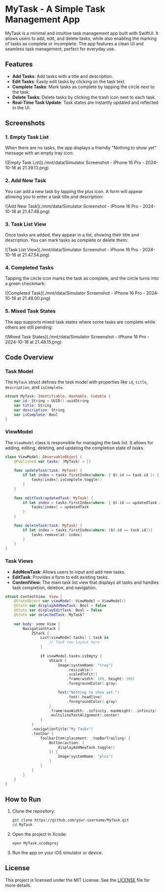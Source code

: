 
# MyTask - A Simple Task Management App

MyTask is a minimal and intuitive task management app built with SwiftUI. It allows users to add, edit, and delete tasks, while also enabling the marking of tasks as complete or incomplete. The app features a clean UI and seamless task management, perfect for everyday use.

## Features
- **Add Tasks**: Add tasks with a title and description.
- **Edit Tasks**: Easily edit tasks by clicking on the task text.
- **Complete Tasks**: Mark tasks as complete by tapping the circle next to the task.
- **Delete Tasks**: Delete tasks by clicking the trash icon next to each task.
- **Real-Time Task Update**: Task states are instantly updated and reflected in the UI.

## Screenshots

### 1. Empty Task List

When there are no tasks, the app displays a friendly "Nothing to show yet" message with an empty tray icon:

![Empty Task List](./mnt/data/Simulator Screenshot - iPhone 16 Pro - 2024-10-18 at 21.39.13.png)

### 2. Add New Task

You can add a new task by tapping the plus icon. A form will appear allowing you to enter a task title and description:

![Add New Task](./mnt/data/Simulator Screenshot - iPhone 16 Pro - 2024-10-18 at 21.47.48.png)

### 3. Task List View

Once tasks are added, they appear in a list, showing their title and description. You can mark tasks as complete or delete them:

![Task List View](./mnt/data/Simulator Screenshot - iPhone 16 Pro - 2024-10-18 at 21.47.54.png)

### 4. Completed Tasks

Tapping the circle icon marks the task as complete, and the circle turns into a green checkmark:

![Completed Task](./mnt/data/Simulator Screenshot - iPhone 16 Pro - 2024-10-18 at 21.48.00.png)

### 5. Mixed Task States

The app supports mixed task states where some tasks are complete while others are still pending:

![Mixed Task States](./mnt/data/Simulator Screenshot - iPhone 16 Pro - 2024-10-18 at 21.48.15.png)

## Code Overview

### Task Model
The `MyTask` struct defines the task model with properties like `id`, `title`, `description`, and `isComplete`.

```swift
struct MyTask: Identifiable, Hashable, Codable {
    var id: String = UUID().uuidString
    var title: String
    var description: String
    var isComplete: Bool
}
```

### ViewModel
The `ViewModel` class is responsible for managing the task list. It allows for adding, editing, deleting, and updating the completion state of tasks.

```swift
class ViewModel: ObservableObject {
    @Published var tasks: [MyTask] = []
    
    func updateTask(task: MyTask) {
        if let index = tasks.firstIndex(where: { $0.id == task.id }) {
            tasks[index].isComplete.toggle()
        }
    }
    
    func editTask(updatedTask: MyTask) {
        if let index = tasks.firstIndex(where: { $0.id == updatedTask.id }) {
            tasks[index] = updatedTask
        }
    }
    
    func deleteTask(task: MyTask) {
        if let index = tasks.firstIndex(where: {$0.id == task.id}){
            tasks.remove(at: index)
        }
    }
}
```

### Task Views
- **AddNewTask**: Allows users to input and add new tasks.
- **EditTask**: Provides a form to edit existing tasks.
- **ContentView**: The main task list view that displays all tasks and handles task completion, deletion, and navigation.

```swift
struct ContentView: View {
    @StateObject var viewModel: ViewModel = ViewModel()
    @State var displayAddNewTask: Bool = false
    @State var displayEditTask: Bool = false
    @State var selectedTask: MyTask?
    
    var body: some View {
        NavigationStack {
            ZStack {
                List(viewModel.tasks) { task in
                    // Task row layout here
                }
                
                if viewModel.tasks.isEmpty {
                    VStack {
                        Image(systemName: "tray")
                            .resizable()
                            .scaledToFit()
                            .frame(width: 100, height: 100)
                            .foregroundColor(.gray)

                        Text("Nothing to show yet.")
                            .font(.headline)
                            .foregroundColor(.gray)
                    }
                    .frame(maxWidth: .infinity, maxHeight: .infinity)
                    .multilineTextAlignment(.center)
                }
            }
            .navigationTitle("My Tasks")
            .toolbar {
                ToolbarItem(placement: .topBarTrailing) {
                    Button(action: {
                        displayAddNewTask.toggle()
                    }) {
                        Image(systemName: "plus")
                    }
                }
            }
        }
    }
}
```

## How to Run
1. Clone the repository:
   ```bash
   git clone https://github.com/your-username/MyTask.git
   cd MyTask
   ```
2. Open the project in Xcode:
   ```bash
   open MyTask.xcodeproj
   ```
3. Run the app on your iOS simulator or device.

## License
This project is licensed under the MIT License. See the [LICENSE](LICENSE) file for more details.
